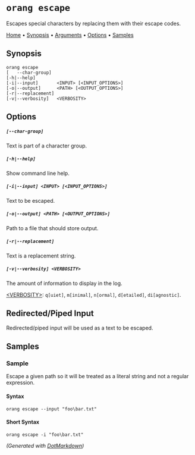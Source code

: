 ﻿# `orang escape`

Escapes special characters by replacing them with their escape codes\.

[Home](README.md#readme) &#x2022; [Synopsis](#Synopsis) &#x2022; [Arguments](#Arguments) &#x2022; [Options](#Options) &#x2022; [Samples](#Samples)

## Synopsis

```
orang escape
[   --char-group]
[-h|--help]
[-i|--input]       <INPUT> [<INPUT_OPTIONS>]
[-o|--output]      <PATH> [<OUTPUT_OPTIONS>]
[-r|--replacement]
[-v|--verbosity]   <VERBOSITY>
```

## Options

##### `[--char-group]`

Text is part of a character group\.

##### `[-h|--help]`

Show command line help\.

##### `[-i|--input] <INPUT> [<INPUT_OPTIONS>]`

Text to be escaped\.

##### `[-o|--output] <PATH> [<OUTPUT_OPTIONS>]`

Path to a file that should store output\.

##### `[-r|--replacement]`

Text is a replacement string\.

##### `[-v|--verbosity] <VERBOSITY>`

The amount of information to display in the log\.

[\<VERBOSITY>](OptionValues.md#verbosity): `q[uiet]`, `m[inimal]`, `n[ormal]`, `d[etailed]`, `di[agnostic]`\.

## Redirected/Piped Input

Redirected/piped input will be used as a text to be escaped.

## Samples

### Sample

Escape a given path so it will be treated as a literal string and not a regular expression.

#### Syntax

```
orang escape --input "foo\bar.txt"
```

#### Short Syntax

```
orang escape -i "foo\bar.txt"
```

*\(Generated with [DotMarkdown](http://github.com/JosefPihrt/DotMarkdown)\)*
